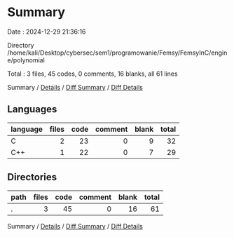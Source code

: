 # Summary

Date : 2024-12-29 21:36:16

Directory /home/kali/Desktop/cybersec/sem1/programowanie/Femsy/FemsyInC/engine/polynomial

Total : 3 files,  45 codes, 0 comments, 16 blanks, all 61 lines

Summary / [Details](details.md) / [Diff Summary](diff.md) / [Diff Details](diff-details.md)

## Languages
| language | files | code | comment | blank | total |
| :--- | ---: | ---: | ---: | ---: | ---: |
| C | 2 | 23 | 0 | 9 | 32 |
| C++ | 1 | 22 | 0 | 7 | 29 |

## Directories
| path | files | code | comment | blank | total |
| :--- | ---: | ---: | ---: | ---: | ---: |
| . | 3 | 45 | 0 | 16 | 61 |

Summary / [Details](details.md) / [Diff Summary](diff.md) / [Diff Details](diff-details.md)